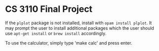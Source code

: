# CS 3110 Final Project

If the `plplot` package is not installed, install with `opam install plplot`. It may prompt the user to install additional packages which the user should use `apt-get install` or `brew install` accordingly.

To use the calculator, simply type 'make calc' and press enter. 